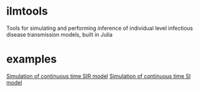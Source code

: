 ilmtools
========

Tools for simulating and performing inference of individual level infectious disease transmission models, built in Julia

examples
========
[Simulation of continuous time SIR model](http://nbviewer.ipython.org/github/jangevaa/ilmtools/blob/master/example_continuous_SIR.ipynb)
[Simulation of continuous time SI model](http://nbviewer.ipython.org/github/jangevaa/ilmtools/blob/master/example_continuous_SI.ipynb)
